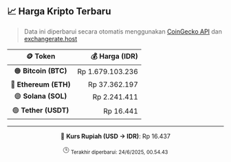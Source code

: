 

<!-- HARGA_KRIPTO -->
## 📈 Harga Kripto Terbaru

> Data ini diperbarui secara otomatis menggunakan [CoinGecko API](https://www.coingecko.com/) dan [exchangerate.host](https://exchangerate.host/)

<div align="center">

| 🪙 Token | 💰 Harga (IDR) |
|:------:|---------------:|
| 🟠 **Bitcoin (BTC)**   | Rp 1.679.103.236 |
| 🔵 **Ethereum (ETH)**  | Rp 37.362.197 |
| 🟣 **Solana (SOL)**    | Rp 2.241.411 |
| 🟢 **Tether (USDT)**   | Rp 16.441 |

---

💱 **Kurs Rupiah (USD → IDR)**: Rp 16.437

🕒 <sub>Terakhir diperbarui: 24/6/2025, 00.54.43</sub>

</div>
<!-- /HARGA_KRIPTO -->